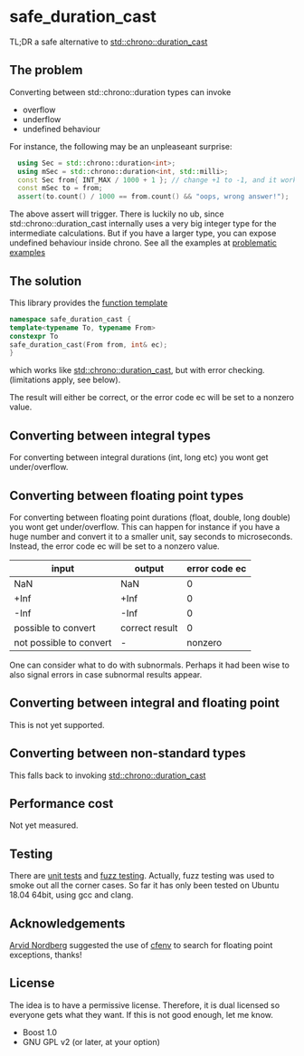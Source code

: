 # safe_duration_cast
TL;DR
a safe alternative to [std::chrono::duration_cast](https://en.cppreference.com/w/cpp/chrono/duration/duration_cast)
## The problem
Converting between std::chrono::duration types can invoke

 - overflow
 - underflow
 - undefined behaviour

For instance, the following may be an unpleaseant surprise:
```cpp
  using Sec = std::chrono::duration<int>;
  using mSec = std::chrono::duration<int, std::milli>;
  const Sec from{ INT_MAX / 1000 + 1 }; // change +1 to -1, and it works
  const mSec to = from;
  assert(to.count() / 1000 == from.count() && "oops, wrong answer!");
```
The above assert will trigger. There is luckily no ub, since std::chrono::duration_cast internally uses a very big integer type for the intermediate calculations. But if you have a larger type, you can expose undefined behaviour inside chrono. See all the examples at [problematic examples](examples/demo_of_problem_to_be_solved.cpp)

## The solution
This library provides the [function template](include/chronoconv.hpp)
```cpp
namespace safe_duration_cast {
template<typename To, typename From>
constexpr To
safe_duration_cast(From from, int& ec);
}
```
which works like [std::chrono::duration_cast](https://en.cppreference.com/w/cpp/chrono/duration/duration_cast), but with error checking. (limitations apply, see below).

The result will either be correct, or the error code ec will be set to a nonzero value.

## Converting between integral types
For converting between integral durations (int, long etc) you wont get under/overflow.
## Converting between floating point types
For converting between floating point durations (float, double, long double) you wont get under/overflow. This can happen for instance if you have a huge number and convert it to a smaller unit, say seconds to microseconds.
Instead, the error code ec will be set to a nonzero value.

|input| output| error code ec|
|-----|-------|--------------|
| NaN |  NaN | 0 |
| +Inf | +Inf | 0 |
| -Inf | -Inf | 0 |
| possible to convert | correct result | 0 |
| not possible to convert | - | nonzero |

One can consider what to do with subnormals. Perhaps it had been wise to also signal errors in case subnormal results appear.

## Converting between integral and floating point
This is not yet supported.

## Converting between non-standard types
This falls back to invoking [std::chrono::duration_cast](https://en.cppreference.com/w/cpp/chrono/duration/duration_cast)

## Performance cost
Not yet measured.

## Testing
There are [unit tests](tests) and [fuzz testing](fuzzing). Actually, fuzz testing was used to smoke out all the corner cases. So far it has only been tested on Ubuntu 18.04 64bit, using gcc and clang.

## Acknowledgements
[Arvid Nordberg](https://github.com/arvidn) suggested the use of [cfenv](https://en.cppreference.com/w/cpp/header/cfenv) to search for floating point exceptions, thanks!

## License
The idea is to have a permissive license. Therefore, it is dual licensed so everyone gets what they want. If this is not good enough, let me know.

 - Boost 1.0
 - GNU GPL v2 (or later, at your option)
